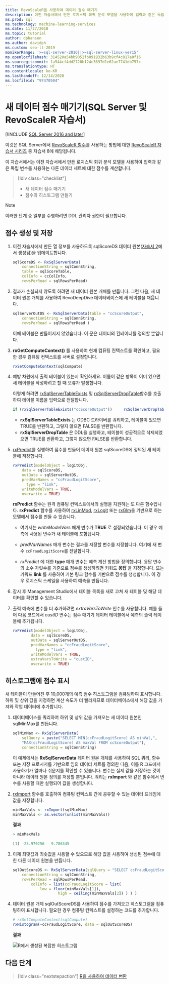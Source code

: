 ```yaml
---
title: RevoScaleR을 사용하여 데이터 점수 매기기
description: 이전 자습서에서 만든 로지스틱 회귀 분석 모델을 사용하여 입력과 같은 독립 변수를 사용하는 다른 데이터 세트에 대한 점수를 계산합니다.
ms.prod: sql
ms.technology: machine-learning-services
ms.date: 11/27/2018
ms.topic: tutorial
author: dphansen
ms.author: davidph
ms.custom: seo-lt-2019
monikerRange: '>=sql-server-2016||>=sql-server-linux-ver15'
ms.openlocfilehash: 314520a54bb9052fb091932b63b9cf4c817a0f16
ms.sourcegitcommit: 1a544cf4dd2720b124c3697d1e62ae7741db757c
ms.translationtype: HT
ms.contentlocale: ko-KR
ms.lasthandoff: 12/14/2020
ms.locfileid: "97470504"
---
```

# <a name="score-new-data-sql-server-and-revoscaler-tutorial"></a>새 데이터 점수 매기기(SQL Server 및 RevoScaleR 자습서)
[!INCLUDE [SQL Server 2016 and later](../../includes/applies-to-version/sqlserver2016.md)]

이것은 SQL Server에서 [RevoScaleR 함수](/machine-learning-server/r-reference/revoscaler/revoscaler)를 사용하는 방법에 대한 [RevoScaleR 자습서 시리즈](deepdive-data-science-deep-dive-using-the-revoscaler-packages.md) 중 자습서 8에 해당됩니다.

이 자습서에서는 이전 자습서에서 만든 로지스틱 회귀 분석 모델을 사용하여 입력과 같은 독립 변수를 사용하는 다른 데이터 세트에 대한 점수를 계산합니다.

> [!div class="checklist"]
> * 새 데이터 점수 매기기
> * 점수의 히스토그램 만들기

> [!NOTE]
> 이러한 단계 중 일부를 수행하려면 DDL 관리자 권한이 필요합니다.

## <a name="generate-and-save-scores"></a>점수 생성 및 저장
  
1. 이전 자습서에서 만든 열 정보를 사용하도록 sqlScoreDS 데이터 원본([자습서 2](deepdive-create-sql-server-data-objects-using-rxsqlserverdata.md)에서 생성됨)을 업데이트합니다.
  
    ```R
    sqlScoreDS <- RxSqlServerData(
        connectionString = sqlConnString,
        table = sqlScoreTable,
        colInfo = ccColInfo,
        rowsPerRead = sqlRowsPerRead)
    ```
  
2. 결과가 손실되지 않도록 하려면 새 데이터 원본 개체를 만듭니다. 그런 다음, 새 데이터 원본 개체를 사용하여 RevoDeepDive 데이터베이스에 새 테이블을 채웁니다.
  
    ```R
    sqlServerOutDS <- RxSqlServerData(table = "ccScoreOutput",
        connectionString = sqlConnString,
        rowsPerRead = sqlRowsPerRead )
    ```
    이때 테이블은 만들어지지 않았습니다. 이 문은 데이터의 컨테이너를 정의할 뿐입니다.
     
3. **rxGetComputeContext()** 를 사용하여 현재 컴퓨팅 컨텍스트를 확인하고, 필요한 경우 컴퓨팅 컨텍스트를 서버로 설정합니다.
  
    ```R
    rxSetComputeContext(sqlCompute)
    ```
  
4. 예방 차원에서 출력 테이블이 있는지 확인하세요. 이름이 같은 항목이 이미 있으면 새 테이블을 작성하려고 할 때 오류가 발생합니다.
  
    이렇게 하려면 [rxSqlServerTableExists](/machine-learning-server/r-reference/revoscaler/rxsqlserverdroptable) 및 [rxSqlServerDropTable](/machine-learning-server/r-reference/revoscaler/rxsqlserverdroptable)함수를 호출하여 테이블 이름을 입력으로 전달합니다.
  
    ```R
    if (rxSqlServerTableExists("ccScoreOutput"))     rxSqlServerDropTable("ccScoreOutput")
    ```
  
    + **rxSqlServerTableExists** 는 ODBC 드라이버를 쿼리하고, 테이블이 있으면 TRUE를 반환하고, 그렇지 않으면 FALSE를 반환합니다.
    + **rxSqlServerDropTable** 은 DDL을 실행하고, 테이블이 성공적으로 삭제되었으면 TRUE를 반환하고, 그렇지 않으면 FALSE를 반환합니다.

5. [rxPredict](/machine-learning-server/r-reference/revoscaler/rxpredict)를 실행하여 점수를 만들어 데이터 원본 sqlScoreDS에 정의된 새 테이블에 저장합니다.
  
    ```R
    rxPredict(modelObject = logitObj,
        data = sqlScoreDS,
        outData = sqlServerOutDS,
        predVarNames = "ccFraudLogitScore",
          type = "link",
        writeModelVars = TRUE,
        overwrite = TRUE)
    ```
  
    **rxPredict** 함수는 원격 컴퓨팅 컨텍스트에서의 실행을 지원하는 또 다른 함수입니다. **rxPredict** 함수를 사용하여 [rxLinMod](/machine-learning-server/r-reference/revoscaler/rxlinmod), [rxLogit](/machine-learning-server/r-reference/revoscaler/rxlogit) 또는 [rxGlm](/machine-learning-server/r-reference/revoscaler/rxglm)을 기반으로 하는 모델에서 점수를 만들 수 있습니다.
  
    - 여기서는 *writeModelVars* 매개 변수가 **TRUE** 로 설정되었습니다. 이 경우 예측에 사용된 변수가 새 테이블에 포함됩니다.
  
    - *predVarNames* 매개 변수는 결과를 저장할 변수를 지정합니다. 여기에 새 변수 `ccFraudLogitScore`를 전달합니다.
  
    - *rxPredict* 에 대한 **type** 매개 변수는 예측 계산 방법을 정의합니다. 응답 변수의 소수 자릿수를 기준으로 점수를 생성하려면 키워드 **응답** 을 지정합니다. 또는 키워드 **link** 를 사용하여 기본 링크 함수를 기반으로 점수를 생성합니다. 이 경우 로지스틱 스케일을 사용하여 예측을 만듭니다.

6. 잠시 후 Management Studio에서 테이블 목록을 새로 고쳐 새 테이블 및 해당 데이터를 확인할 수 있습니다.

7. 출력 예측에 변수를 더 추가하려면 *extraVarsToWrite* 인수를 사용합니다.  예를 들어 다음 코드에서 *custID* 변수는 점수 매기기 데이터 테이블에서 예측의 출력 테이블에 추가됩니다.
  
    ```R
    rxPredict(modelObject = logitObj,
            data = sqlScoreDS,
            outData = sqlServerOutDS,
            predVarNames = "ccFraudLogitScore",
              type = "link",
            writeModelVars = TRUE,
            extraVarsToWrite = "custID",
            overwrite = TRUE)
    ```

## <a name="display-scores-in-a-histogram"></a>히스토그램에 점수 표시

새 테이블이 만들어진 후 10,000개의 예측 점수 히스토그램을 컴퓨팅하여 표시합니다. 하위 및 상위 값을 지정하면 계산 속도가 더 빨라지므로 데이터베이스에서 해당 값을 가져와 작업 데이터에 추가합니다.

1. 데이터베이스를 쿼리하여 하위 및 상위 값을 가져오는 새 데이터 원본인 sqlMinMax를 만듭니다.
  
    ```R
    sqlMinMax <- RxSqlServerData(
        sqlQuery = paste("SELECT MIN(ccFraudLogitScore) AS minVal,",
        "MAX(ccFraudLogitScore) AS maxVal FROM ccScoreOutput"),
        connectionString = sqlConnString)
    ```

     이 예제에서는 **RxSqlServerData** 데이터 원본 개체를 사용하여 SQL 쿼리, 함수 또는 저장 프로시저를 기반으로 임의 데이터 세트를 정의한 다음, 이를 R 코드에서 사용하기가 얼마나 쉬운지를 확인할 수 있습니다. 변수는 실제 값을 저장하는 것이 아니라 데이터 원본 정의를 저장할 뿐입니다. 쿼리는 **rxImport** 와 같은 함수에서 변수를 사용할 때만 실행되어 값을 생성합니다.
      
2. [rxImport](/machine-learning-server/r-reference/revoscaler/rximport) 함수를 호출하여 컴퓨팅 컨텍스트 간에 공유할 수 있는 데이터 프레임에 값을 저장합니다.
  
    ```R
    minMaxVals <- rxImport(sqlMinMax)
    minMaxVals <- as.vector(unlist(minMaxVals))
    ```

    **결과**
     
    ```R
    > minMaxVals
     
    [1] -23.970256   9.786345
    ```

3. 이제 최댓값과 최솟값을 사용할 수 있으므로 해당 값을 사용하여 생성된 점수에 대한 다른 데이터 원본을 만듭니다.
  
    ```R
    sqlOutScoreDS <- RxSqlServerData(sqlQuery = "SELECT ccFraudLogitScore FROM ccScoreOutput",
        connectionString = sqlConnString,
        rowsPerRead = sqlRowsPerRead,
            colInfo = list(ccFraudLogitScore = list(
                low = floor(minMaxVals[1]),
                        high = ceiling(minMaxVals[2]) ) ) )
    ```

4. 데이터 원본 개체 sqlOutScoreDS를 사용하여 점수를 가져오고 히스토그램을 컴퓨팅하여 표시합니다. 필요한 경우 컴퓨팅 컨텍스트를 설정하는 코드를 추가합니다.
  
    ```R
    # rxSetComputeContext(sqlCompute)
    rxHistogram(~ccFraudLogitScore, data = sqlOutScoreDS)
    ```
  
    **결과**
  
    ![R에서 생성된 복잡한 히스토그램](media/rsql-sue-complex-histogram.png "R에서 생성된 복잡한 히스토그램")
  
## <a name="next-steps"></a>다음 단계

> [!div class="nextstepaction"]
> [R을 사용하여 데이터 변환](../../machine-learning/tutorials/deepdive-transform-data-using-r.md)